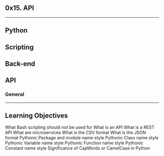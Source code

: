 ## 0x15. API
---
Python
---
Scripting
---
Back-end
---
API
---
### General
---
Learning Objectives
----
What Bash scripting should not be used for
What is an API
What is a REST API
What are microservices
What is the CSV format
What is the JSON format
Pythonic Package and module name style
Pythonic Class name style
Pythonic Variable name style
Pythonic Function name style
Pythonic Constant name style
Significance of CapWords or CamelCase in Python
